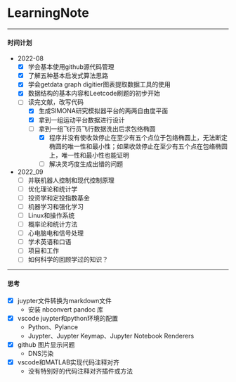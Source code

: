 # LearningNote
---
#### 时间计划 
- 2022-08
    - [x] 学会基本使用github源代码管理
    - [x] 了解五种基本启发式算法思路
    - [x] 学会getdata graph digitier图表提取数据工具的使用
    - [x] 数据结构的基本内容和Leetcode刷题的初步开始
    - [ ] 读完文献，改写代码
      - [x] 生成SIMONA研究模拟器平台的两两自由度平面
      - [x] 拿到一组运动平台数据进行设计
      - [ ] 拿到一组飞行员飞行数据洗出后求包络椭圆
        - [x] 程序并没有使收敛停止在至少有五个点位于包络椭圆上，无法断定椭圆的唯一性和最小性；如果收敛停止在至少有五个点在包络椭圆上，唯一性和最小性也能证明
        - [ ] 解决灵巧度生成出错的问题
- 2022_09 
    - [ ] 并联机器人控制和现代控制原理
    - [ ] 优化理论和统计学
    - [ ] 投资学和定投指数基金
    - [ ] 机器学习和强化学习
    - [ ] Linux和操作系统
    - [ ] 概率论和统计方法
    - [ ] 心电脑电和信号处理
    - [ ] 学术英语和口语
    - [ ] 项目和工作
    - [ ] 如何科学的回顾学过的知识？
---
#### 思考
- [x] juypter文件转换为markdown文件
  - 安装 nbconvert pandoc 库 
- [x] vscode juypter和python环境的配置
  - Python、Pylance
  - Juypter、Juypter Keymap、Jupyter Notebook Renderers
- [x] github 图片显示问题
  - DNS污染
- [x] vscode和MATLAB实现代码注释对齐
  - 没有特别好的代码注释对齐插件或方法